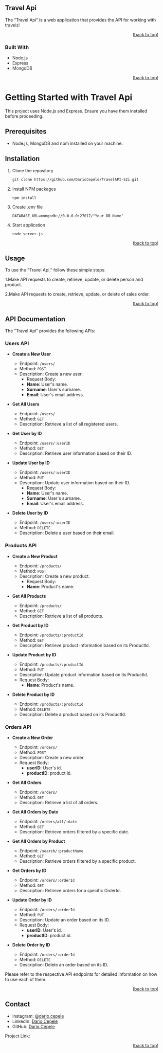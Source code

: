 ## Travel Api

The "Travel Api" is a web application that provides the API for working with travels!

<p align="right">(<a href="#readme-top">back to top</a>)</p>

### Built With

- Node.js
- Express
- MongoDB

<p align="right">(<a href="#readme-top">back to top</a>)</p>

# Getting Started with Travel Api

This project uses Node.js and Express. Ensure you have them installed before proceeding.

## Prerequisites

- Node.js, MongoDB and npm installed on your machine.

## Installation

1. Clone the repository

   ```sh
   git clone https://github.com/DarioCepele/TravelAPI-S2i.git

   ```

2. Install NPM packages

   ```
   npm install
   ```

3. Create .env file

   ```
   DATABASE_URL=mongodb://0.0.0.0:27017/"Your DB Name"
   ```

4. Start application
   ```
   node server.js
   ```
      <p align="right">(<a href="#readme-top">back to top</a>)</p>
   <!-- USAGE -->

## Usage

To use the "Travel Api," follow these simple steps:

1.Make API requests to create, retrieve, update, or delete person and product.

2.Make API requests to create, retrieve, update, or delete of sales order.

<p align="right">(<a href="#readme-top">back to top</a>)</p>

<!-- API DOCUMENTATION -->

## API Documentation

The "Travel Api" provides the following APIs:

### Users API

- **Create a New User**

  - Endpoint: `/users/`
  - Method: `POST`
  - Description: Create a new user.
    - Request Body:
    - **Name**: User's name.
    - **Surname**: User's surname.
    - **Email**: User's email address.

- **Get All Users**

  - Endpoint: `/users/`
  - Method: `GET`
  - Description: Retrieve a list of all registered users.

- **Get User by ID**

  - Endpoint: `/users/:userID`
  - Method: `GET`
  - Description: Retrieve user information based on their ID.

- **Update User by ID**

  - Endpoint: `/users/:userID`
  - Method: `PUT`
  - Description: Update user information based on their ID.
    - Request Body:
    - **Name**: User's name.
    - **Surname**: User's surname.
    - **Email**: User's email address.

- **Delete User by ID**
  - Endpoint: `/users/:userID`
  - Method: `DELETE`
  - Description: Delete a user based on their email.

### Products API

- **Create a New Product**

  - Endpoint: `/products/`
  - Method: `POST`
  - Description: Create a new product.
    - Request Body:
    - **Name**: Product's name.

- **Get All Products**

  - Endpoint: `/products/`
  - Method: `GET`
  - Description: Retrieve a list of all products.

- **Get Product by ID**

  - Endpoint: `/products/:productId`
  - Method: `GET`
  - Description: Retrieve product information based on its ProductId.

- **Update Product by ID**

  - Endpoint: `/products/:productId`
  - Method: `PUT`
  - Description: Update product information based on its ProductId.
  - Request Body:
    - **Name**: Product's name.

- **Delete Product by ID**
  - Endpoint: `/products/:productId`
  - Method: `DELETE`
  - Description: Delete a product based on its ProductId.

### Orders API

- **Create a New Order**

  - Endpoint: `/orders/`
  - Method: `POST`
  - Description: Create a new order.
  - Request Body:
    - **userID**: User's id.
    - **productID**: product id.

- **Get All Orders**

  - Endpoint: `/orders/`
  - Method: `GET`
  - Description: Retrieve a list of all orders.

- **Get All Orders by Date**

  - Endpoint: `/orders/all/:date`
  - Method: `GET`
  - Description: Retrieve orders filtered by a specific date.

- **Get All Orders by Product**

  - Endpoint: `/search/:productName`
  - Method: `GET`
  - Description: Retrieve orders filtered by a specific product.

- **Get Orders by ID**

  - Endpoint: `/orders/:orderId`
  - Method: `GET`
  - Description: Retrieve orders for a specific OrderId.

- **Update Order by ID**

  - Endpoint: `/orders/:orderId`
  - Method: `PUT`
  - Description: Update an order based on its ID.
  - Request Body:
    - **userID**: User's id.
    - **productID**: product id.

- **Delete Order by ID**
  - Endpoint: `/orders/:orderId`
  - Method: `DELETE`
  - Description: Delete an order based on its ID.

Please refer to the respective API endpoints for detailed information on how to use each of them.

<p align="right">(<a href="#readme-top">back to top</a>)</p>


<!-- CONTACT -->

## Contact

- Instagram: [@dario.cepele](https://www.instagram.com/dario.cepele/)
- LinkedIn: [Dario Cepele](https://www.linkedin.com/in/Dario-Cepele/)
- GitHub: [Dario Cepele](https://github.com/DarioCepele)

Project Link:

<p align="right">(<a href="#readme-top">back to top</a>)</p>

